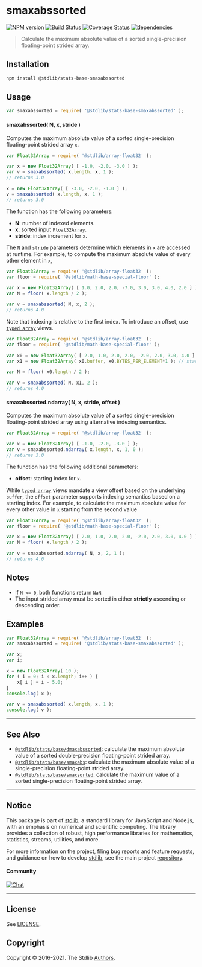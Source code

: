<!--

@license Apache-2.0

Copyright (c) 2020 The Stdlib Authors.

Licensed under the Apache License, Version 2.0 (the "License");
you may not use this file except in compliance with the License.
You may obtain a copy of the License at

   http://www.apache.org/licenses/LICENSE-2.0

Unless required by applicable law or agreed to in writing, software
distributed under the License is distributed on an "AS IS" BASIS,
WITHOUT WARRANTIES OR CONDITIONS OF ANY KIND, either express or implied.
See the License for the specific language governing permissions and
limitations under the License.

-->

# smaxabssorted

[![NPM version][npm-image]][npm-url] [![Build Status][test-image]][test-url] [![Coverage Status][coverage-image]][coverage-url] [![dependencies][dependencies-image]][dependencies-url]

> Calculate the maximum absolute value of a sorted single-precision floating-point strided array.

<section class="intro">

</section>

<!-- /.intro -->

<section class="installation">

## Installation

```bash
npm install @stdlib/stats-base-smaxabssorted
```

</section>

<section class="usage">

## Usage

```javascript
var smaxabssorted = require( '@stdlib/stats-base-smaxabssorted' );
```

#### smaxabssorted( N, x, stride )

Computes the maximum absolute value of a sorted single-precision floating-point strided array `x`.

```javascript
var Float32Array = require( '@stdlib/array-float32' );

var x = new Float32Array( [ -1.0, -2.0, -3.0 ] );
var v = smaxabssorted( x.length, x, 1 );
// returns 3.0

x = new Float32Array( [ -3.0, -2.0, -1.0 ] );
v = smaxabssorted( x.length, x, 1 );
// returns 3.0
```

The function has the following parameters:

-   **N**: number of indexed elements.
-   **x**: sorted input [`Float32Array`][@stdlib/array/float32].
-   **stride**: index increment for `x`.

The `N` and `stride` parameters determine which elements in `x` are accessed at runtime. For example, to compute the maximum absolute value of every other element in `x`,

```javascript
var Float32Array = require( '@stdlib/array-float32' );
var floor = require( '@stdlib/math-base-special-floor' );

var x = new Float32Array( [ 1.0, 2.0, 2.0, -7.0, 3.0, 3.0, 4.0, 2.0 ] );
var N = floor( x.length / 2 );

var v = smaxabssorted( N, x, 2 );
// returns 4.0
```

Note that indexing is relative to the first index. To introduce an offset, use [`typed array`][mdn-typed-array] views.

<!-- eslint-disable stdlib/capitalized-comments -->

```javascript
var Float32Array = require( '@stdlib/array-float32' );
var floor = require( '@stdlib/math-base-special-floor' );

var x0 = new Float32Array( [ 2.0, 1.0, 2.0, 2.0, -2.0, 2.0, 3.0, 4.0 ] );
var x1 = new Float32Array( x0.buffer, x0.BYTES_PER_ELEMENT*1 ); // start at 2nd element

var N = floor( x0.length / 2 );

var v = smaxabssorted( N, x1, 2 );
// returns 4.0
```

#### smaxabssorted.ndarray( N, x, stride, offset )

Computes the maximum absolute value of a sorted single-precision floating-point strided array using alternative indexing semantics.

```javascript
var Float32Array = require( '@stdlib/array-float32' );

var x = new Float32Array( [ -1.0, -2.0, -3.0 ] );
var v = smaxabssorted.ndarray( x.length, x, 1, 0 );
// returns 3.0
```

The function has the following additional parameters:

-   **offset**: starting index for `x`.

While [`typed array`][mdn-typed-array] views mandate a view offset based on the underlying `buffer`, the `offset` parameter supports indexing semantics based on a starting index. For example, to calculate the maximum absolute value for every other value in `x` starting from the second value

```javascript
var Float32Array = require( '@stdlib/array-float32' );
var floor = require( '@stdlib/math-base-special-floor' );

var x = new Float32Array( [ 2.0, 1.0, 2.0, 2.0, -2.0, 2.0, 3.0, 4.0 ] );
var N = floor( x.length / 2 );

var v = smaxabssorted.ndarray( N, x, 2, 1 );
// returns 4.0
```

</section>

<!-- /.usage -->

<section class="notes">

## Notes

-   If `N <= 0`, both functions return `NaN`.
-   The input strided array must be sorted in either **strictly** ascending or descending order.

</section>

<!-- /.notes -->

<section class="examples">

## Examples

<!-- eslint no-undef: "error" -->

```javascript
var Float32Array = require( '@stdlib/array-float32' );
var smaxabssorted = require( '@stdlib/stats-base-smaxabssorted' );

var x;
var i;

x = new Float32Array( 10 );
for ( i = 0; i < x.length; i++ ) {
    x[ i ] = i - 5.0;
}
console.log( x );

var v = smaxabssorted( x.length, x, 1 );
console.log( v );
```

</section>

<!-- /.examples -->

<!-- Section for related `stdlib` packages. Do not manually edit this section, as it is automatically populated. -->

<section class="related">

* * *

## See Also

-   [`@stdlib/stats/base/dmaxabssorted`][@stdlib/stats/base/dmaxabssorted]: calculate the maximum absolute value of a sorted double-precision floating-point strided array.
-   [`@stdlib/stats/base/smaxabs`][@stdlib/stats/base/smaxabs]: calculate the maximum absolute value of a single-precision floating-point strided array.
-   [`@stdlib/stats/base/smaxsorted`][@stdlib/stats/base/smaxsorted]: calculate the maximum value of a sorted single-precision floating-point strided array.

</section>

<!-- /.related -->

<!-- Section for all links. Make sure to keep an empty line after the `section` element and another before the `/section` close. -->


<section class="main-repo" >

* * *

## Notice

This package is part of [stdlib][stdlib], a standard library for JavaScript and Node.js, with an emphasis on numerical and scientific computing. The library provides a collection of robust, high performance libraries for mathematics, statistics, streams, utilities, and more.

For more information on the project, filing bug reports and feature requests, and guidance on how to develop [stdlib][stdlib], see the main project [repository][stdlib].

#### Community

[![Chat][chat-image]][chat-url]

---

## License

See [LICENSE][stdlib-license].


## Copyright

Copyright &copy; 2016-2021. The Stdlib [Authors][stdlib-authors].

</section>

<!-- /.stdlib -->

<!-- Section for all links. Make sure to keep an empty line after the `section` element and another before the `/section` close. -->

<section class="links">

[npm-image]: http://img.shields.io/npm/v/@stdlib/stats-base-smaxabssorted.svg
[npm-url]: https://npmjs.org/package/@stdlib/stats-base-smaxabssorted

[test-image]: https://github.com/stdlib-js/stats-base-smaxabssorted/actions/workflows/test.yml/badge.svg
[test-url]: https://github.com/stdlib-js/stats-base-smaxabssorted/actions/workflows/test.yml

[coverage-image]: https://img.shields.io/codecov/c/github/stdlib-js/stats-base-smaxabssorted/main.svg
[coverage-url]: https://codecov.io/github/stdlib-js/stats-base-smaxabssorted?branch=main

[dependencies-image]: https://img.shields.io/david/stdlib-js/stats-base-smaxabssorted.svg
[dependencies-url]: https://david-dm.org/stdlib-js/stats-base-smaxabssorted/main

[chat-image]: https://img.shields.io/gitter/room/stdlib-js/stdlib.svg
[chat-url]: https://gitter.im/stdlib-js/stdlib/

[stdlib]: https://github.com/stdlib-js/stdlib

[stdlib-authors]: https://github.com/stdlib-js/stdlib/graphs/contributors

[stdlib-license]: https://raw.githubusercontent.com/stdlib-js/stats-base-smaxabssorted/main/LICENSE

[@stdlib/array/float32]: https://github.com/stdlib-js/array-float32

[mdn-typed-array]: https://developer.mozilla.org/en-US/docs/Web/JavaScript/Reference/Global_Objects/TypedArray

<!-- <related-links> -->

[@stdlib/stats/base/dmaxabssorted]: https://github.com/stdlib-js/stats-base-dmaxabssorted

[@stdlib/stats/base/smaxabs]: https://github.com/stdlib-js/stats-base-smaxabs

[@stdlib/stats/base/smaxsorted]: https://github.com/stdlib-js/stats-base-smaxsorted

<!-- </related-links> -->

</section>

<!-- /.links -->
